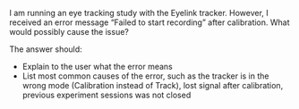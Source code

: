 I am running an eye tracking study with the Eyelink tracker. However, I received an error message “Failed to start recording” after calibration. What would possibly cause the issue? 

The answer should:

- Explain to the user what the error means
- List most common causes of the error, such as the tracker is in the wrong mode (Calibration instead of Track), lost signal after calibration, previous experiment sessions was not closed
